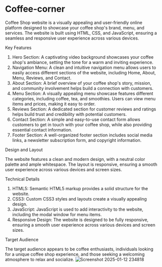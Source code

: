 # Coffee-corner
Coffee Shop website is a visually appealing and user-friendly online platform designed to showcase your coffee shop's brand, menu, and services. The website is built using HTML, CSS, and JavaScript, ensuring a seamless and responsive user experience across various devices.

Key Features

1. Hero Section: A captivating video background showcases your coffee shop's ambiance, setting the tone for a warm and inviting experience.
2. Navigation Menu: A clean and intuitive navigation menu allows users to easily access different sections of the website, including Home, About, Menu, Reviews, and Contact.
3. About Section: A brief overview of your coffee shop's story, mission, and community involvement helps build a connection with customers.
4. Menu Section: A visually appealing menu showcase features different categories, including coffee, tea, and smoothies. Users can view menu items and prices, making it easy to order.
5. Reviews Section: A dedicated section for customer reviews and ratings helps build trust and credibility with potential customers.
6. Contact Section: A simple and easy-to-use contact form allows customers to get in touch with your coffee shop, while also providing essential contact information.
7. Footer Section: A well-organized footer section includes social media links, a newsletter subscription form, and copyright information.

Design and Layout

The website features a clean and modern design, with a neutral color palette and ample whitespace. The layout is responsive, ensuring a smooth user experience across various devices and screen sizes.

Technical Details

1. HTML5: Semantic HTML5 markup provides a solid structure for the website.
2. CSS3: Custom CSS3 styles and layouts create a visually appealing design.
3. JavaScript: JavaScript is used to add interactivity to the website, including the modal window for menu items.
4. Responsive Design: The website is designed to be fully responsive, ensuring a smooth user experience across various devices and screen sizes.

Target Audience

The target audience appears to be coffee enthusiasts, individuals looking for a unique coffee shop experience, and those seeking a welcoming atmosphere to relax and socialize.
![Screenshot 2025-01-12 234818](https://github.com/user-attachments/assets/248aacac-1513-4c49-9c28-85b8176fd6b7)
